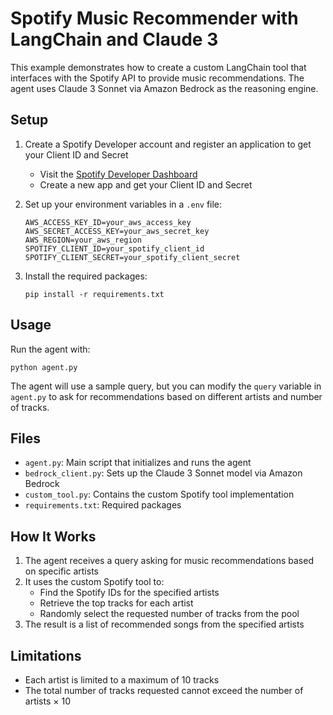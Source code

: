 # Spotify Music Recommender with LangChain and Claude 3

This example demonstrates how to create a custom LangChain tool that interfaces with the Spotify API to provide music recommendations. The agent uses Claude 3 Sonnet via Amazon Bedrock as the reasoning engine.

## Setup

1. Create a Spotify Developer account and register an application to get your Client ID and Secret
   - Visit the [Spotify Developer Dashboard](https://developer.spotify.com/dashboard/)
   - Create a new app and get your Client ID and Secret

2. Set up your environment variables in a `.env` file:
   ```
   AWS_ACCESS_KEY_ID=your_aws_access_key
   AWS_SECRET_ACCESS_KEY=your_aws_secret_key
   AWS_REGION=your_aws_region
   SPOTIFY_CLIENT_ID=your_spotify_client_id
   SPOTIFY_CLIENT_SECRET=your_spotify_client_secret
   ```

3. Install the required packages:
   ```
   pip install -r requirements.txt
   ```

## Usage

Run the agent with:
```
python agent.py
```

The agent will use a sample query, but you can modify the `query` variable in `agent.py` to ask for recommendations based on different artists and number of tracks.

## Files

- `agent.py`: Main script that initializes and runs the agent
- `bedrock_client.py`: Sets up the Claude 3 Sonnet model via Amazon Bedrock
- `custom_tool.py`: Contains the custom Spotify tool implementation
- `requirements.txt`: Required packages

## How It Works

1. The agent receives a query asking for music recommendations based on specific artists
2. It uses the custom Spotify tool to:
   - Find the Spotify IDs for the specified artists
   - Retrieve the top tracks for each artist
   - Randomly select the requested number of tracks from the pool
3. The result is a list of recommended songs from the specified artists

## Limitations

- Each artist is limited to a maximum of 10 tracks
- The total number of tracks requested cannot exceed the number of artists × 10
